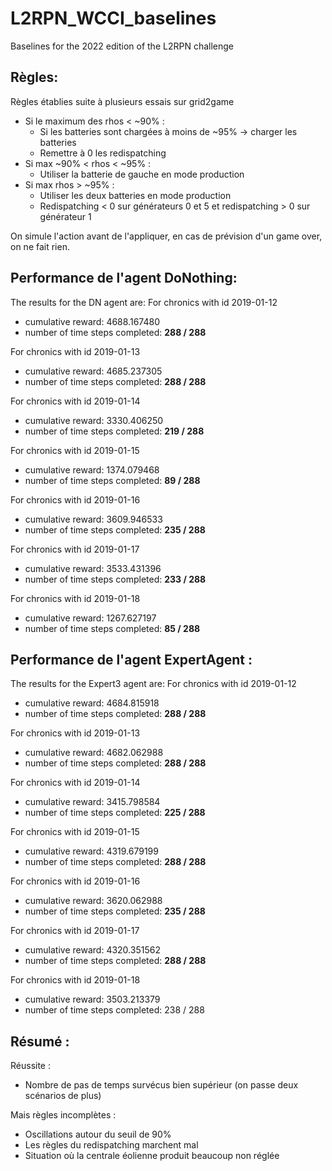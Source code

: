 # L2RPN_WCCI_baselines

Baselines for the 2022 edition of the L2RPN challenge


## Règles:

Règles établies suite à plusieurs essais sur grid2game

- Si le maximum des rhos < ~90% :
  - Si les batteries sont chargées à moins
    de ~95% -> charger les batteries
  - Remettre à 0 les redispatching
- Si max ~90% < rhos < ~95% :
  - Utiliser la batterie de gauche en mode production
- Si max rhos > ~95% :
  - Utiliser les deux batteries en mode production
  - Redispatching < 0 sur générateurs 0 et 5 et redispatching > 0 sur générateur 1

On simule l'action avant de l'appliquer, en cas de prévision d'un game over, on ne fait rien.

## Performance de l'agent DoNothing:

The results for the DN agent are:
For chronics with id 2019-01-12
- cumulative reward: 4688.167480
- number of time steps completed: __288 / 288__

For chronics with id 2019-01-13
- cumulative reward: 4685.237305
- number of time steps completed: __288 / 288__

For chronics with id 2019-01-14
- cumulative reward: 3330.406250
- number of time steps completed: __219 / 288__

For chronics with id 2019-01-15
- cumulative reward: 1374.079468
- number of time steps completed: __89 / 288__

For chronics with id 2019-01-16
- cumulative reward: 3609.946533
- number of time steps completed: __235 / 288__

For chronics with id 2019-01-17
- cumulative reward: 3533.431396
- number of time steps completed: __233 / 288__

For chronics with id 2019-01-18
- cumulative reward: 1267.627197
- number of time steps completed: __85 / 288__

## Performance de l'agent ExpertAgent :

The results for the Expert3 agent are:
For chronics with id 2019-01-12
- cumulative reward: 4684.815918
- number of time steps completed: __288 / 288__

For chronics with id 2019-01-13
- cumulative reward: 4682.062988
- number of time steps completed: __288 / 288__

For chronics with id 2019-01-14
- cumulative reward: 3415.798584
- number of time steps completed: __225 / 288__

For chronics with id 2019-01-15
- cumulative reward: 4319.679199
- number of time steps completed: __288 / 288__

For chronics with id 2019-01-16
- cumulative reward: 3620.062988
- number of time steps completed: __235 / 288__

For chronics with id 2019-01-17
- cumulative reward: 4320.351562
- number of time steps completed: __288 / 288__

For chronics with id 2019-01-18
- cumulative reward: 3503.213379
- number of time steps completed: 238 / 288

## Résumé :

Réussite :
- Nombre de pas de temps survécus bien supérieur (on passe deux scénarios de plus)

Mais règles incomplètes :
- Oscillations autour du seuil de 90%
- Les règles du redispatching marchent mal
- Situation où la centrale éolienne produit beaucoup non réglée